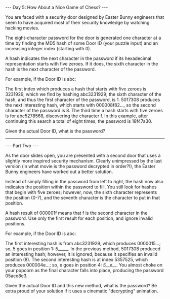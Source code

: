 --- Day 5: How About a Nice Game of Chess? ---

You are faced with a security door designed by Easter Bunny engineers that seem
to have acquired most of their security knowledge by watching hacking movies.

The eight-character password for the door is generated one character at a time
by finding the MD5 hash of some Door ID (your puzzle input) and an increasing
integer index (starting with 0).

A hash indicates the next character in the password if its hexadecimal
representation starts with five zeroes. If it does, the sixth character in the
hash is the next character of the password.

For example, if the Door ID is abc:

The first index which produces a hash that starts with five zeroes is 3231929,
which we find by hashing abc3231929; the sixth character of the hash, and thus
the first character of the password, is 1.  5017308 produces the next
interesting hash, which starts with 000008f82..., so the second character of
the password is 8.  The third time a hash starts with five zeroes is for
abc5278568, discovering the character f.  In this example, after continuing
this search a total of eight times, the password is 18f47a30.

Given the actual Door ID, what is the password?

---

--- Part Two ---

As the door slides open, you are presented with a second door that uses a slightly more inspired security mechanism. Clearly unimpressed by the last version (in what movie is the password decrypted in order?!), the Easter Bunny engineers have worked out a better solution.

Instead of simply filling in the password from left to right, the hash now also indicates the position within the password to fill. You still look for hashes that begin with five zeroes; however, now, the sixth character represents the position (0-7), and the seventh character is the character to put in that position.

A hash result of 000001f means that f is the second character in the password. Use only the first result for each position, and ignore invalid positions.

For example, if the Door ID is abc:

The first interesting hash is from abc3231929, which produces 0000015...; so, 5 goes in position 1: _5______.
In the previous method, 5017308 produced an interesting hash; however, it is ignored, because it specifies an invalid position (8).
The second interesting hash is at index 5357525, which produces 000004e...; so, e goes in position 4: _5__e___.
You almost choke on your popcorn as the final character falls into place, producing the password 05ace8e3.

Given the actual Door ID and this new method, what is the password? Be extra proud of your solution if it uses a cinematic "decrypting" animation.


